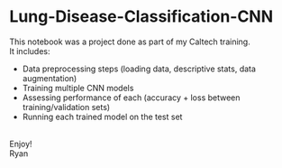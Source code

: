 # Lung-Disease-Classification-CNN

This notebook was a project done as part of my Caltech training. <br>
It includes:<br>
* Data preprocessing steps (loading data, descriptive stats, data augmentation)
* Training multiple CNN models
* Assessing performance of each (accuracy + loss between training/validation sets)
* Running each trained model on the test set

<br>
Enjoy!<br>
Ryan 
